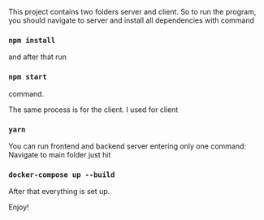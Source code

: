 This project contains two folders server and client.
So to run the program, you should navigate to server and install all dependencies with command

### `npm install`

and after that run

### `npm start`

command.

The same process is for the client.
I used for client

### `yarn`

You can run frontend and backend server entering only one command:
Navigate to main folder just hit

### `docker-compose up --build`

After that everything is set up.

Enjoy!
